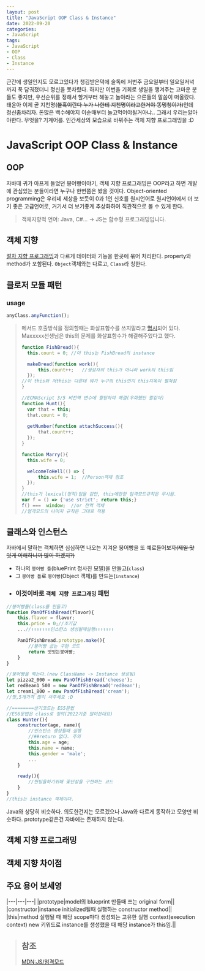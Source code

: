```yaml
---
layout: post
title: "JavaScript OOP Class & Instance"
date: 2022-09-20
categories:
- JavaScript
tags:
- JavaScript
- OOP
- Class
- Instance
---
```


근간에 생일인지도 모르고있다가 챙김받은덕에 술독에 저번주 금요일부터 일요일저녁까지 푹 담궈졌더니 정신을 못차렸다. 하지만 이번을 기회로 생일을 챙겨주는 고마운 분들도 좋지만, 우선순위를 정해서 할거부터 해놓고 놀아라는 으른들의 말씀이 떠올랐다. 태윤아 이제 곧 지천명~~(불혹이란다 누가 나한테 지천명이라고한거야 똥멍청이가)~~인데 정신좀차리자. 돈많은 백수해야지 이순때부터 놀고먹어야될거아냐.. 그래서 우리는알아야한다. 무엇을? 기계어를. 인간세상의 모습으로 바꿔주는 객체 지향 프로그래밍을 :D

# JavaScript OOP Class & Instance

## OOP

자바때 귀가 아프게 들었던 붕어빵이야기, 객체 지향 프로그래밍은 OOP라고 하면 개발에 관심있는 분들이라면 누구나 한번쯤은 봤을 것이다. Object-oriented programming은 우리네 세상을 보듯이 0과 1인 신호를 원시언어로 원시언어에서 더 보기 좋은 고급언어로, 거기서 더 보기좋게 추상화하여 직관적으로 볼 수 있게 한다.

> 객체지향적 언어: Java, C#... -> JS는 함수형 프로그래밍입니다.

## 객체 지향

[절차 지향 프로그래밍](https://ko.wikipedia.org/wiki/%EC%A0%88%EC%B0%A8%EC%A0%81_%ED%94%84%EB%A1%9C%EA%B7%B8%EB%9E%98%EB%B0%8D)과 다르게 데이터와 기능을 한곳에 묶어 처리한다. property와 method가 포함된다. `Object`객체와는 다르고, `Class`라 칭한다.

## 클로저 모듈 패턴

### usage

```javascript
anyClass.anyFunction();
```

> 메서드 호출방식을 정의할때는 화살표함수를 쓰지말라고 [명시](https://developer.mozilla.org/ko/docs/Web/JavaScript/Reference/Functions/Arrow_functions#%EB%B0%94%EC%9D%B8%EB%94%A9_%EB%90%98%EC%A7%80_%EC%95%8A%EC%9D%80_this)되어 있다. Maxxxxx선생님은 this의 문제를 화살표함수가 해결해주었다고 했다.
> ```javascript
> function FishBread(){
>   this.count = 0; //이 this는 FishBread의 instance
>
>   makeBread(function work(){
>       this.count++;   //생성자의 this가 아니라 work의 this임
>   });
> //이 this와 저this는 다른데 뭐가 누구의 this인지 this지옥이 펼쳐짐
>}
>
> //ECMAScript 3/5 비전역 변수에 할당하여 해결(우회했단 말같아)
> function Hunt(){
>   var that = this;
>   that.count = 0;
>   
>   getNumber(function attachSuccess(){
>       that.count++;
>   });
> }
>
> function Marry(){
>   this.wife = 0;
>
>   welcomeToHell(() => {
>       this.wife = 1;  //Person객체 참조
>   });
> }
> //this가 lexical(정적)임을 감안, this에관한 엄격모드규칙은 무시됨.
> var f = () => {'use strict'; return this;}
> f() ===  window;  //or 전역 객체
> //엄격모드의 나머지 규칙은 그대로 적용
> ```

## 클래스와 인스턴스

자바에서 말하는 객체하면 심심하면 나오는 지겨운 붕어빵을 또 예로들어보자~~(제일 맛잇게 이해하니까 많이 하겠지?)~~

- 하나의 `붕어빵 틀`(bluePrint 청사진 모델)을 만들고(`class`)
- 그 `붕어빵 틀`로 `붕어빵`(Object 객체)를 만드는(`instance`)
- ### 이것이바로 `객체 지향 프로그래밍` 패턴

```javascript
//붕어빵틀(class를 만들고)
function PanOfFishBread(flavor){
    this.flavor = flavor;
    this.price = 0;//초기값
    ...//↑↑↑↑↑↑↑인스턴스 생성될때실행↑↑↑↑↑↑↑

    PanOfFishBread.prototype.make(){
        //붕어빵 굽는 구현 코드
        return 맛잇는붕어빵;
    }
}

//붕어빵을 찍는다.(new ClassName -> Instance 생성됨)
let pizza2_000 = new PanOfFishBread('cheese');
let redBean1_500 = new PanOfFishBread('redBean');
let cream1_800 = new PanOfFishBread('cream');
//맛,5개가격 많이 사주세요 :D

//========상기코드는 ES5문법
//ES6문법은 class로 정의(2022기준 많이쓴대요)
class Hunter(){
    constructor(age, name){
        //인스턴스 생성될때 실행
        //##return 없다. 주의
        this.age = age;
        this.name = name;
        this.gender = 'male';
        ...
    }

    ready(){
        //헌팅을하기위해 꽃단장을 구현하는 코드
    }
}
//this는 instance 객체이다.
```

Java와 상당히 비슷하다. 의도한건지는 모르겠으나 Java와 다르게 동작하고 모양만 비슷하다. prototype같은건 자바에는 존재하지 않는다.
## 객체 지향 프로그래밍

## 객체 지향 차이점

## 주요 용어 보세영

|---|---|---|
|prototype|model의 blueprint 만들때 쓰는 original form||
|constructor|instance initialized될때 실행하는 constructor method||
|this|method 실행될 때 해당 scope마다 생성되는 고유한 실행 context(execution context)   new 키워드로 instance를 생성했을 때 해당 instance가 this임.||

> ## 참조  
> [MDN:JS/엄격모드](https://developer.mozilla.org/ko/docs/Web/JavaScript/Reference/Strict_mode)   